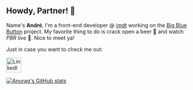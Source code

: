 ## Howdy, Partner! 🤠

Name's **André**, I'm a front-end developer @ [imdt](https://github.com/imdt) working on the [Big Blue Button](https://github.com/bigbluebutton/) project. My favorite thing to do is crack open a beer 🍺 and watch *PBR live* 🐂. Nice to meet ya!

Just in case you want to check me out:

<a href="https://www.linkedin.com/in/andré-moller-castro/" target="_blank">
    <img src="https://upload.wikimedia.org/wikipedia/commons/c/ca/LinkedIn_logo_initials.png" alt="LinkedIn Profile" width="40" height="40" style="vertical-align:middle;">
</a>



[![Anurag's GitHub stats](https://github-readme-stats.vercel.app/api?username=Scroody)](https://github.com/anuraghazra/github-readme-stats)
